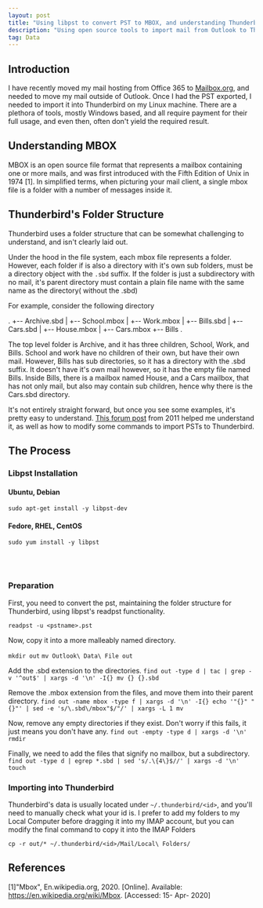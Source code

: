 ```yaml
---
layout: post
title: "Using libpst to convert PST to MBOX, and understanding Thunderbird's folder structure.md"
description: "Using open source tools to import mail from Outlook to Thunderbird"
tag: Data
---
```

## Introduction
I have recently moved my mail hosting from Office 365 to [Mailbox.org](mailbox.org), and needed to move my mail outside of Outlook. 
Once I had the PST exported, I needed to import it into Thunderbird on my Linux machine. There are a plethora of tools, mostly Windows based, and all require payment for their full usage, and even then, often don't yield the required result.

## Understanding MBOX
MBOX is an open source file format that represents a mailbox containing one or more mails, and was first introduced with the Fifth Edition of Unix in 1974 [1].
In simplified terms, when picturing your mail client, a single mbox file is a folder with a number of messages inside it.

## Thunderbird's Folder Structure
Thunderbird uses a folder structure that can be somewhat challenging to understand, and isn't clearly laid out.

Under the hood in the file system, each mbox file represents a folder. However, each folder if is also a directory with it's own sub folders, must be a directory object with the `.sbd` suffix.
If the folder is just a subdirectory with no mail, it's parent directory must contain a plain file name with the same name as the directory( without the .sbd)

For example, consider the following directory

.
+-- Archive.sbd
|   +-- School.mbox
|   +-- Work.mbox
|   +-- Bills.sbd
    |   +-- Cars.sbd
    |   +-- House.mbox
    |   +-- Cars.mbox
    +-- Bills
.

The top level folder is Archive, and it has three children, School, Work, and Bills.
School and work have no children of their own, but have their own mail. However, Bills has sub directories, so it has a directory with the .sbd suffix. It doesn't have it's own mail however, so it has the empty file named Bills.
Inside Bills, there is a mailbox named House, and a Cars mailbox, that has not only mail, but also may contain sub children, hence why there is the Cars.sbd directory.

It's not entirely straight forward, but once you see some examples, it's pretty easy to understand. [This forum post](http://colby.id.au/importing-pst-files-into-thunderbird-using-libpst/) from 2011 helped me understand it, as well as how to modify some commands to import PSTs to Thunderbird.

## The Process

### Libpst Installation

#### Ubuntu, Debian
`sudo apt-get install -y libpst-dev`

#### Fedore, RHEL, CentOS
`sudo yum install -y libpst`

</br></br>

### Preparation
First, you need to convert the pst, maintaining the folder structure for Thunderbird, using libpst's readpst functionality.

`readpst -u <pstname>.pst`

Now, copy it into a more malleably named directory.

`mkdir out`
`mv Outlook\ Data\ File out`

Add the .sbd extension to the directories.
`find out -type d | tac | grep -v '^out$' | xargs -d '\n' -I{} mv {} {}.sbd`

Remove the .mbox extension from the files, and move them into their parent directory.
`find out -name mbox -type f | xargs -d '\n' -I{} echo '"{}" "{}"' | sed -e 's/\.sbd\/mbox"$/"/' | xargs -L 1 mv`

Now, remove any empty directories if they exist. Don't worry if this fails, it just means you don't have any.
`find out -empty -type d | xargs -d '\n' rmdir`

Finally, we need to add the files that signify no mailbox, but a subdirectory.
`find out -type d | egrep *.sbd | sed 's/.\{4\}$//' | xargs -d '\n' touch`

### Importing into Thunderbird
Thunderbird's data is usually located under `~/.thunderbird/<id>`, and you'll need to manually check what your id is.
I prefer to add my folders to my Local Computer before dragging it into my IMAP account, but you can modify the final command to copy it into the IMAP Folders

`cp -r out/* ~/.thunderbird/<id>/Mail/Local\ Folders/`


## References
[1]"Mbox", En.wikipedia.org, 2020. [Online]. Available: https://en.wikipedia.org/wiki/Mbox. [Accessed: 15- Apr- 2020]
